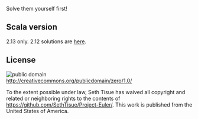 Solve them yourself first!

## Scala version

2.13 only.  2.12 solutions are [here](https://github.com/SethTisue/Project-Euler/commit/e11a46e07d0f6853b3089dab2dab2dc9cbfea0e0).

## License

![public domain](http://i.creativecommons.org/p/zero/1.0/88x31.png)  
http://creativecommons.org/publicdomain/zero/1.0/

To the extent possible under law, Seth Tisue has waived all copyright and related or neighboring rights to the contents of https://github.com/SethTisue/Project-Euler/. This work is published from the United States of America.
